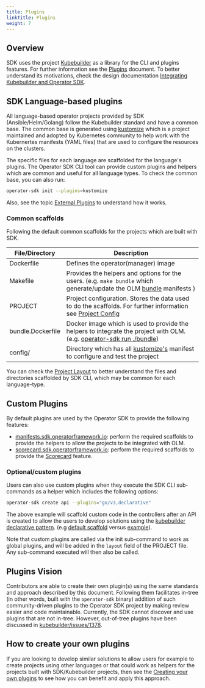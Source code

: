 ```yaml
---
title: Plugins
linkTitle: Plugins
weight: 7
---
```


## Overview

SDK uses the project [Kubebuilder][kubebuilder] as a library for the CLI and plugins features. For further information see the [Plugins][kb-plugins-doc] document. To better understand its motivations, check the design documentation [Integrating Kubebuilder and Operator SDK][kb-int-sdk].

## SDK Language-based plugins

All language-based operator projects provided by SDK (Ansible/Helm/Golang) follow the Kubebuilder standard and have a common base. The common base is generated using [kustomize][kustomize] which is a project maintained and adopted by Kubernetes community to help work with the Kubernertes manifests (YAML files) that are used to configure the resources on the clusters.

The specific files for each language are scaffolded for the language's plugins. The Operator SDK CLI tool can provide custom plugins and helpers which are common and useful for all language types. To check the common base, you can also run:

```sh
operator-sdk init --plugins=kustomize
```

Also, see the topic [External Plugins][kb-language-plugins] to understand how it works.

### Common scaffolds 

Following the default common scaffolds for the projects which are built with SDK.

| File/Directory | Description | 
| ------ | ----- |
|  Dockerfile |  Defines the operator(manager) image |  
|  Makefile |  Provides the helpers and options for the users. (e.g. `make bundle` which generate/update the OLM [bundle][bundle] manifests ) |  
|  PROJECT |  Project configuration. Stores the data used to do the scaffolds. For further information see [Project Config][kb-project] | 
|  bundle.Dockerfile | Docker image which is used to provide the helpers to integrate the project with OLM. (e.g. [operator-sdk run ./bundle][sdk-cli-run-bundle]) | 
|  config/ |  Directory which has all [kustomize's][kustomize] manifest to configure and test the project | 

You can check the [Project Layout][project-layout] to better understand the files and directories scaffolded by SDK CLI, which may be common for each language-type.

## Custom Plugins

By default plugins are used by the Operator SDK to provide the following features:

- [manifests.sdk.operatorframework.io][plugin-manifest]: perform the required scaffolds to provide the helpers to allow the projects to be integrated with OLM. 
- [scorecard.sdk.operatorframework.io][plugin-scorecard]: perform the required scaffolds to provide the [Scorecard][scorecard] feature.

### Optional/custom plugins

Users can also use custom plugins when they execute the SDK CLI sub-commands as a helper which includes the following options:

```sh
operator-sdk create api --plugins="go/v3,declarative"
```

The above example will scaffold custom code in the controllers after an API is created to allow the users to develop solutions using the [kubebuilder declarative pattern][kubebuilder-declarative-pattern]. (e.g [default scaffold][default-scaffold] versus [example][kubebuilder-declarative-pattern-example]).

Note that custom plugins are called via the init sub-command to work as global plugins, and will be added in the `layout` field of the PROJECT file. Any sub-command executed will then also be called.

## Plugins Vision

Contributors are able to create their own plugin(s) using the same standards and approach described by this document. Following them facilitates in-tree (in other words, built with the `operator-sdk` binary) addition of such community-driven plugins to the Operator SDK project by making review easier and code maintainable. Currently, the SDK cannot discover and use plugins that are not in-tree. However, out-of-tree plugins have been discussed in [kubebuilder/issues/1378][kb-issue].

## How to create your own plugins

If you are looking to develop similar solutions to allow users for example to create projects using other languages or that could work as helpers for the projects built with SDK/Kubebuilder projects, then see the [Creating your own plugins][create-your-own-plugins] to see how you can benefit and apply this approach.

[kb-plugins-doc]: https://master.book.kubebuilder.io/plugins/plugins.html
[kb-int-sdk]: https://github.com/kubernetes-sigs/kubebuilder/blob/master/designs/integrating-kubebuilder-and-osdk.md
[kb-language-plugins]: https://book.kubebuilder.io/plugins/extending/external-plugins
[kustomize]: https://github.com/kubernetes-sigs/kustomize
[bundle]: https://github.com/operator-framework/operator-registry/blob/v1.16.1/docs/design/operator-bundle.md#operator-bundle
[kb-project]: https://master.book.kubebuilder.io/reference/project-config.html
[sdk-cli-run-bundle]: /docs/cli/operator-sdk_run
[project-layout]: /docs/overview/project-layout
[plugin-manifest]: https://github.com/graphitehealth/operator-sdk/tree/master/internal/plugins/manifests/v2
[plugin-scorecard]: https://github.com/graphitehealth/operator-sdk/tree/master/internal/plugins/scorecard/v2
[kubebuilder-declarative-pattern]: https://github.com/kubernetes-sigs/kubebuilder-declarative-pattern
[kubebuilder-declarative-pattern-example]: https://github.com/kubernetes-sigs/kubebuilder/blob/v3.13.0/testdata/project-v3/controllers/firstmate_controller.go
[default-scaffold]: https://github.com/kubernetes-sigs/kubebuilder/blob/v3.13.0/testdata/project-v3/controllers/admiral_controller.go
[kb-issue]: https://github.com/kubernetes-sigs/kubebuilder/issues/1378
[create-your-own-plugins]: https://book.kubebuilder.io/plugins/extending
[scorecard]: /docs/testing-operators/scorecard/
[kubebuilder]: https://github.com/kubernetes-sigs/kubebuilder 
